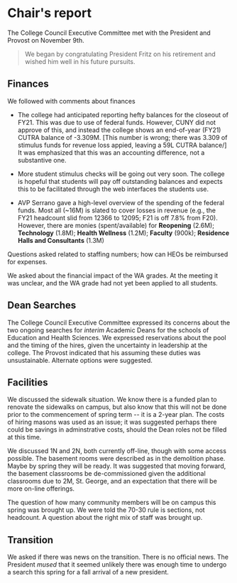 # Chair's report


The College Council Executive Committee met with the President and Provost on November 9th.

> We began by congratulating President Fritz on his retirement and wished him well in his future pursuits.


## Finances

We followed with comments about finances

* The college had anticipated reporting hefty balances for the closeout of FY21. This was due to use of federal funds. However, CUNY did not approve of this, and instead the college shows an end-of-year (FY21) CUTRA balance of -3.309M. [This number is wrong; there was 3.309 of stimulus funds for revenue loss appied, leaving a 59L CUTRA balance/] It was emphasized that this was an accounting difference, not a substantive one.

* More student stimulus checks will be going out very soon. The college is hopeful that students will pay off outstanding balances and expects this to be facilitated through the web interfaces the students use.

* AVP Serrano gave a high-level overview of the spending of the federal funds. Most all (~16M) is slated to cover losses in revenue (e.g., the FY21 headcount slid from 12366 to 12095; F21 is off 7.8% from F20). However, there are monies (spent/available) for **Reopening** (2.6M); **Technology** (1.8M); **Health Wellness** (1.2M); **Faculty** (900k); **Residence Halls and Consultants** (1.3M)

Questions asked related to staffing numbers; how can HEOs be reimbursed for expenses.

We asked about the financial impact of the WA grades. At the meeting it was unclear, and the WA grade had not yet been applied to all students.

## Dean Searches

The College Council Executive Committee expressed its concerns about the two ongoing searches for *interim* Academic Deans for the schools of Education and Health Sciences. We expressed reservations about the pool and the timing of the hires, given the uncertainty in leadership at the college. The Provost indicated that his assuming these duties was unsustainable. Alternate options were suggested.

## Facilities

We discussed the sidewalk situation. We know there is a funded plan to renovate the sidewalks on campus, but also know that this will not be done prior to the commencement of spring term -- it is a 2-year plan. The costs of hiring masons was used as an issue; it was suggested perhaps there could be savings in adminstrative costs, should the Dean roles not be filled at this time.


We discussed 1N and 2N, both currently off-line, though with some access possible. The basement rooms were described as in the demolition phase. Maybe by spring they will be ready. It was suggested that moving forward, the basement classrooms be de-commissioned given the additional classrooms due to 2M, St. George, and an expectation that there will be more on-line offerings.

The question of how many community members will be on campus this spring was brought up. We were told the 70-30 rule is sections, not headcount. A question about the right mix of staff was brought up.

## Transition

We asked if there was news on the transition. There is no official news. The President *mused* that it seemed unlikely there was enough time to undergo a search this spring for a fall arrival of a new president.

